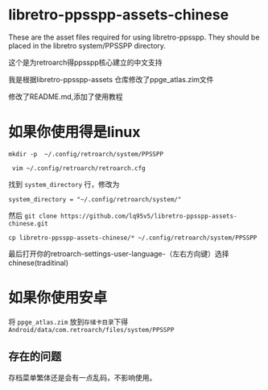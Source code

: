 # libretro-ppsspp-assets-chinese

These are the asset files required for using libretro-ppsspp. They should be placed in the libretro system/PPSSPP directory.

这个是为retroarch得ppsspp核心建立的中文支持

我是根据libretro-ppsspp-assets 仓库修改了ppge_atlas.zim文件

修改了README.md,添加了使用教程

# 如果你使用得是linux 

`mkdir -p  ~/.config/retroarch/system/PPSSPP `

` vim ~/.config/retroarch/retroarch.cfg`

找到 `system_directory` 行，修改为

`system_directory = "~/.config/retroarch/system/"`

然后 `git clone https://github.com/lq95v5/libretro-ppsspp-assets-chinese.git`

`cp libretro-ppsspp-assets-chinese/* ~/.config/retroarch/system/PPSSPP `

最后打开你的retroarch-settings-user-language-（左右方向键）选择chinese(traditinal)

# 如果你使用安卓

将 `ppge_atlas.zim` 放到`存储卡目录`下得 `Android/data/com.retroarch/files/system/PPSSPP`

## 存在的问题

存档菜单繁体还是会有一点乱码，不影响使用。






